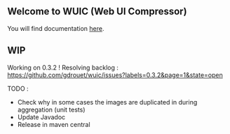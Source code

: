 ## Welcome to WUIC (Web UI Compressor) 

You will find documentation [here](http://gdrouet.github.io/wuic/).

## WIP

Working on 0.3.2 ! Resolving backlog : https://github.com/gdrouet/wuic/issues?labels=0.3.2&page=1&state=open

TODO :
- Check why in some cases the images are duplicated in during aggregation (unit tests)
- Update Javadoc
- Release in maven central

